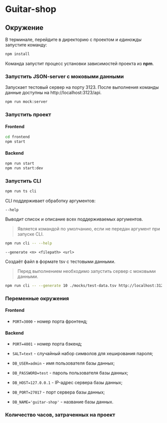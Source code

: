 # Guitar-shop

## Окружение

В терминале, перейдите в директорию с проектом и _единожды_ запустите команду:

```bash
npm install
```

Команда запустит процесс установки зависимостей проекта из **npm**.

### Запустить JSON-server с моковыми данными

Запускает тестовый сервер на порту 3123. После выполнения команды данные доступны на http://localhost:3123/api.

```bash
npm run mock:server
```

### Запустить проект

#### Frontend

```bash
cd frontend
npm start
```

#### Backend

```bash
npm run start
npm run start:dev
```

### Запустить CLI

```bash
npm run ts cli
```

CLI поддерживает обработку аргументов:

`--help`

Выводит список и описание всех поддерживаемых аргументов.

> Является командой по умолчанию, если не передан аргумент при запуске CLI.

```bash
npm run cli -- --help
```

`--generate <n> <filepath> <url>`

Создаёт файл в формате tsv с тестовыми данными.

> Перед выполнением необходимо запустить сервер с моковыми данными.

```bash
npm run cli -- --generate 10 ./mocks/test-data.tsv http://localhost:3123/api
```

### Переменные окружения

#### Frontend

- `PORT=3000` - номер порта фронтенд;

#### Backend

- `PORT=4001` - номер порта бэкенд;

- `SALT=text` - случайный набор символов для хеширования пароля;

- `DB_USER=admin` - имя пользователя базы данных;

- `DB_PASSWORD=test` - пароль пользователя базы данных;

- `DB_HOST=127.0.0.1` - IP-адрес сервера базы данных;

- `DB_PORT=27017` - порт сервера базы данных;

- `DB_NAME='guitar-shop'` - название базы данных.

### Количество часов, затраченных на проект
